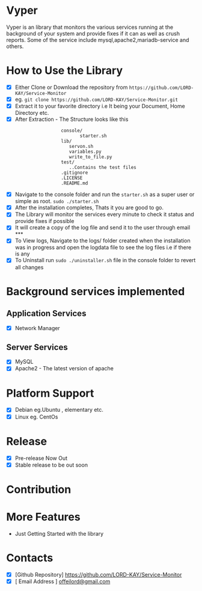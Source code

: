 # Vyper
Vyper is an library that monitors the various services running at the background of your system and provide fixes if it can as well as crush reports. Some of the service include mysql,apache2,mariadb-service and others.

# How to Use the Library
 - [x] Either Clone or Download the repository from ```https://github.com/LORD-KAY/Service-Monitor```
 - [x] eg. ```git clone https://github.com/LORD-KAY/Service-Monitor.git```
 - [x] Extract it to your favorite directory i.e It being your Document, Home Directory etc.
 - [x] After Extraction - The Structure looks like this 
 	```Service-Monitor/
 					 console/
 					 		starter.sh
 					 lib/
 					 	servon.sh
 					 	variables.py
 					 	write_to_file.py
 					 test/
 					 	..Contains the test files
 					 .gitignore
 					 .LICENSE
 					 .README.md
 	```
  - [x] Navigate to the console folder and run the `starter.sh` as a super user or simple as root.
  	```sudo ./starter.sh```
  - [x] After the installation completes, Thats it you are good to go.
  - [x] The Library will monitor the services every minute to check it status and provide fixes if possible
  - [x] It will create a copy of the log file and send it to the user through email ***
  - [x] To View logs, Navigate to the logs/ folder created when the installation was in progress and open the logdata file to see the log files i.e if there is any
  - [x] To Uninstall run `sudo ./uninstaller.sh` file in the console folder to revert all changes

# Background services implemented
## Application Services
 - [x] Network Manager
## Server Services
 - [x] MySQL
 - [x] Apache2 - The latest version of apache

# Platform Support
 - [x] Debian eg.Ubuntu , elementary etc.
 - [x] Linux eg. CentOs

# Release
 - [x] Pre-release Now Out
 - [x] Stable release to be out soon

# Contribution 

# More Features
 - Just Getting Started with the library
# Contacts
 - [x] [Github Repository] https://github.com/LORD-KAY/Service-Monitor
 - [x] [ Email Address ] offeilord@gmail.com
